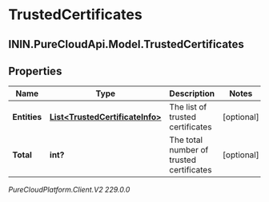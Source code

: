 # TrustedCertificates

## ININ.PureCloudApi.Model.TrustedCertificates

## Properties

|Name | Type | Description | Notes|
|------------ | ------------- | ------------- | -------------|
| **Entities** | [**List&lt;TrustedCertificateInfo&gt;**](TrustedCertificateInfo) | The list of trusted certificates | [optional] |
| **Total** | **int?** | The total number of trusted certificates | [optional] |



_PureCloudPlatform.Client.V2 229.0.0_

